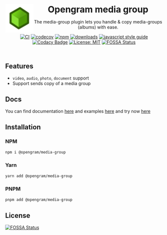 <header>
<img src="https://raw.githubusercontent.com/OpengramJS/opengram/master/docs/media/Logo.svg" alt="logo" height="90" align="left">
<h1 style="display: inline">Opengram media group</h1>

The media-group plugin lets you handle & copy media-groups (albums) with ease.

[![CI][ci-image]][ci-url] [![codecov][codecov-image]][codecov-url] [![npm][npm-image]][npm-url] [![downloads][downloads-image]][downloads-url] [![javascript style guide][standard-image]][standard-url] [![Codacy Badge][codacy-image]][codacy-url] [![License: MIT][license-image]][license-url] [![FOSSA Status][fossa-image]][fossa-url]

</header>

## Features
*   `video`, `audio`, `photo`, `document` support
*   Support sends copy of a media group

## Docs

You can find documentation [here](media-group.opengram.dev) and examples [here](https://github.com/OpengramJS/media-group/tree/master/examples) and try now [here](https://replit.com/team/Opengram)

## Installation

### NPM
```bash
npm i @opengram/media-group
```

### Yarn
```bash
yarn add @opengram/media-group
```

### PNPM
```bash
pnpm add @opengram/media-group
```

## License
[![FOSSA Status](https://app.fossa.com/api/projects/git%2Bgithub.com%2FOpengramJS%2Fmedia-group.svg?type=large)](https://app.fossa.com/projects/git%2Bgithub.com%2FOpengramJS%2Farguments?ref=badge_large)

[codecov-image]: https://codecov.io/gh/OpengramJS/media-group/branch/master/graph/badge.svg?token=7SSVHV4Y6V
[codecov-url]: https://codecov.io/gh/OpengramJS/media-group
[license-image]: https://img.shields.io/badge/License-MIT-yellow.svg
[license-url]: https://opensource.org/licenses/MIT
[codacy-image]: https://app.codacy.com/project/badge/Grade/123
[codacy-url]: https://www.codacy.com/gh/OpengramJS/media-group/dashboard?utm_source=github.com&amp;utm_medium=referral&amp;utm_content=OpengramJS/opengram&amp;utm_campaign=Badge_Grade
[ci-image]: https://github.com/OpengramJS/media-group/actions/workflows/ci.yml/badge.svg?branch=master
[ci-url]: https://github.com/OpengramJS/media-group/actions/workflows/ci.yml
[npm-image]: https://img.shields.io/npm/v/@opengram/media-group.svg
[npm-url]: https://npmjs.com/package/@opengram/media-group
[downloads-image]: https://img.shields.io/npm/dm/@opengram/media-group.svg
[downloads-url]: https://npmjs.com/package/@opengram/media-group
[standard-image]: https://img.shields.io/badge/code_style-standard-brightgreen.svg
[standard-url]: https://standardjs.com
[fossa-image]: https://app.fossa.com/api/projects/git%2Bgithub.com%2FOpengramJS%2Fmedia-group.svg?type=shield
[fossa-url]: https://app.fossa.com/projects/git%2Bgithub.com%2FOpengramJS%2Fmedia-group?ref=badge_shield
